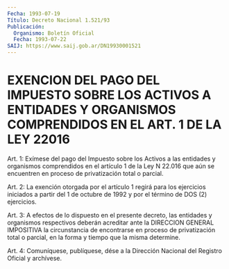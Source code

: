 ```yaml
---
Fecha: 1993-07-19
Título: Decreto Nacional 1.521/93
Publicación:
  Organismo: Boletín Oficial
  Fecha: 1993-07-22
SAIJ: https://www.saij.gob.ar/DN19930001521
---
```

# EXENCION DEL PAGO DEL IMPUESTO SOBRE LOS ACTIVOS A ENTIDADES Y ORGANISMOS COMPRENDIDOS EN EL ART. 1 DE LA LEY 22016

<a id="1"></a>
Art.  1: Exímese del pago del Impuesto sobre los Activos a las entidades y  organismos  comprendidos  en el artículo 1 de la Ley N 22.016 que aún se encuentren en proceso  de  privatización  total o parcial.

<a id="2"></a>
Art. 2: La exención otorgada por el artículo 1 regirá para los ejercicios  iniciados  a  partir  del 1 de octubre de 1992 y por el término de DOS (2) ejercicios.

<a id="3"></a>
Art.  3: A efectos de lo dispuesto en el presente decreto, las entidades  y  organismos  respectivos  deberán  acreditar  ante  la DIRECCION GENERAL  IMPOSITIVA  la  circunstancia  de encontrarse en proceso de privatización total o parcial, en la forma  y tiempo que la misma determine.

<a id="4"></a>
Art.  4: Comuníquese, publíquese, dése a la Dirección Nacional del Registro Oficial y archívese.